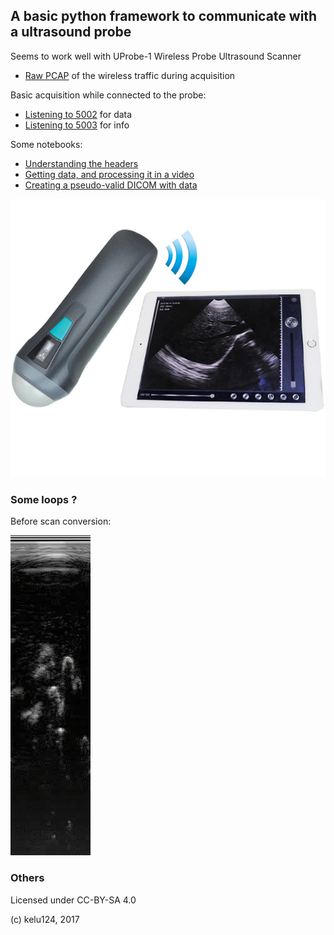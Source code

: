 ## A basic python framework to communicate with a ultrasound probe

Seems to work well with UProbe-1 Wireless Probe Ultrasound Scanner

* [Raw PCAP](/data/2017_03_01_193826.pcap) of the wireless traffic during acquisition

Basic acquisition while connected to the probe:

* [Listening to 5002](/pythonSDK/test5002.py) for data
* [Listening to 5003](/pythonSDK/test5003.py) for info

Some notebooks:

* [Understanding the headers](/20170410-CrackingHeaders.ipynb)
* [Getting data, and processing it in a video](/20170404-Crunching_Video.ipynb)
* [Creating a pseudo-valid DICOM with data](/20170411-DICOM.ipynb)
	




![](/uprobe1.jpg)


### Some loops ?

Before scan conversion:

![](/video/20170404-potatoes.gif)

### Others

Licensed under CC-BY-SA 4.0

(c) kelu124, 2017
